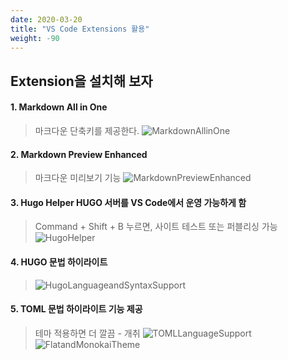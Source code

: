 ```yaml
---
date: 2020-03-20
title: "VS Code Extensions 활용"
weight: -90
---
```


## Extension을 설치해 보자

#### 1. Markdown All in One
> 마크다운 단축키를 제공한다.
> ![MarkdownAllinOne](/images/vscode/MarkdownAllinOne.png)


#### 2. Markdown Preview Enhanced
> 마크다운 미리보기 기능
![MarkdownPreviewEnhanced](/images/vscode/MarkdownPreviewEnhanced.png)
  
#### 3. Hugo Helper HUGO 서버를 VS Code에서 운영 가능하게 함
> Command + Shift + B 누르면, 사이트 테스트 또는 퍼블리싱 가능
![HugoHelper](/images/vscode/HugoHelper.png)

#### 4. HUGO 문법 하이라이트
> ![HugoLanguageandSyntaxSupport](/images/vscode/HugoLanguageandSyntaxSupport.png)

#### 5. TOML 문법 하이라이트 기능 제공
> 테마 적용하면 더 깔끔 - 개취
![TOMLLanguageSupport](/images/vscode/TOMLLanguageSupport.png)
![FlatandMonokaiTheme](/images/vscode/FlatandMonokaiTheme.png)
